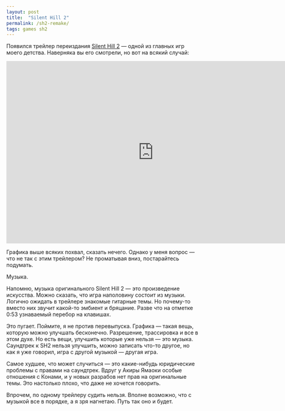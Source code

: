 ```yaml
---
layout: post
title:  "Silent Hill 2"
permalink: /sh2-remake/
tags: games sh2
---
```


[wiki]: https://ru.wikipedia.org/wiki/Silent_Hill_2

Появился трейлер переиздания [Silent Hill 2][wiki] — одной из главных игр моего детства. Наверняка вы его смотрели, но вот на всякий случай:

<iframe width="772" height="480" src="https://www.youtube.com/embed/pyC_qiW_4ZY" title="Silent Hill 2 - Teaser Trailer | PS5 Games" frameborder="0" allow="accelerometer; autoplay; clipboard-write; encrypted-media; gyroscope; picture-in-picture; web-share" allowfullscreen></iframe>

Графика выше всяких похвал, сказать нечего. Однако у меня вопрос — что не так с этим трейлером? Не проматывая вниз, постарайтесь подумать.

<!-- more -->

Музыка.

Напомню, музыка оригинального Silent Hill 2 — это произведение искусства. Можно сказать, что игра наполовину состоит из музыки. Логично ожидать в трейлере знакомые гитарные темы. Но почему-то вместо них звучит какой-то эмбиент и бряцание. Разве что на отметке 0:53 узнаваемый перебор на клавишах.

Это пугает. Поймите, я не против перевыпуска. Графика — такая вещь, которую можно улучшать бесконечно. Разрешение, трассировка и все в этом духе. Но есть вещи, улучшить которые уже нельзя — это музыка. Саундтрек к SH2 нельзя улучшить, можно записать что-то другое, но как я уже говорил, игра с другой музыкой — другая игра.

Самое худшее, что может случиться — это какие-нибудь юридические проблемы с правами на саундтрек. Вдруг у Акиры Ямаоки особые отношения с Конами, и у новых разрабов нет прав на оригинальные темы. Это настолько плохо, что даже не хочется говорить.

Впрочем, по одному трейлеру судить нельзя. Вполне возможно, что с музыкой все в порядке, а я зря нагнетаю. Путь так оно и будет.

